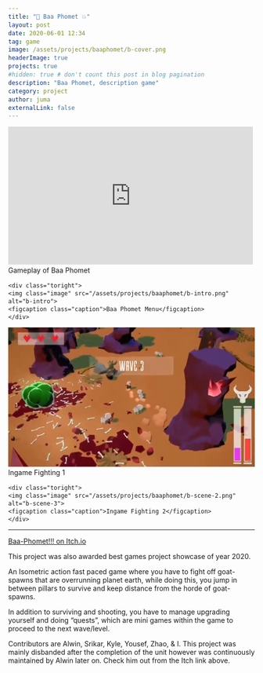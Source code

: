 ```yaml
---
title: "🏃 Baa Phomet 💥"
layout: post
date: 2020-06-01 12:34
tag: game
image: /assets/projects/baaphomet/b-cover.png
headerImage: true
projects: true
#hidden: true # don't count this post in blog pagination
description: "Baa Phomet, description game"
category: project
author: juma
externalLink: false
---
```


<div class="side-by-side">
    <div class="toleft">
    <iframe width="500" height="281" src="https://www.youtube.com/embed/AT-9mPPeuSk" frameborder="0" allowfullscreen></iframe>
    <figcaption class="caption">Gameplay of Baa Phomet</figcaption>
    </div>

    <div class="toright">
    <img class="image" src="/assets/projects/baaphomet/b-intro.png" alt="b-intro">
    <figcaption class="caption">Baa Phomet Menu</figcaption>
    </div>
</div>

<div class="side-by-side">
    <div class="toleft">
    <img class="image" src="/assets/projects/baaphomet/b-scene-1.png" alt="b-scene-2">
    <figcaption class="caption">Ingame Fighting 1</figcaption>
    </div>

    <div class="toright">
    <img class="image" src="/assets/projects/baaphomet/b-scene-2.png" alt="b-scene-3">
    <figcaption class="caption">Ingame Fighting 2</figcaption>
    </div>
</div>

---

[Baa-Phomet!!! on Itch.io](https://flamencoman.itch.io/baa-phomet)

This project was also awarded best games project showcase of year 2020.

An Isometric action fast paced game where you have to fight off goat-spawns that are overrunning planet earth, while doing this, you jump in between pillars to survive and keep distance from the horde of goat-spawns.

In addition to surviving and shooting, you have to manage upgrading yourself and doing “quests”, which are mini games within the game to proceed to the next wave/level.

Contributors are Alwin, Srikar, Kyle, Yousef, Zhao, & I. This project was mainly disbanded after the completion of the unit however was continuously maintained by Alwin later on. Check him out from the Itch link above.


